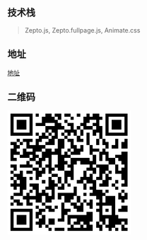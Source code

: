 ## 技术栈
> Zepto.js, Zepto.fullpage.js, Animate.css

## 地址
[地址](https://tibaiwan.github.io/zepto-slide)  

## 二维码
![二维码](./img/qrCode.png)
